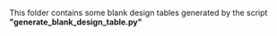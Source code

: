 This folder contains some blank design tables generated by the script **"generate\_blank\_design\_table.py"**
